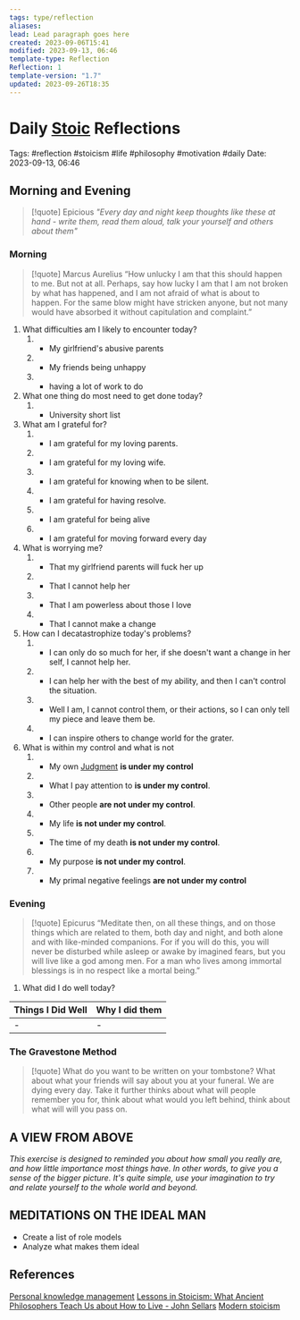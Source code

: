 ```yaml
---
tags: type/reflection
aliases: 
lead: Lead paragraph goes here
created: 2023-09-06T15:41
modified: 2023-09-13, 06:46
template-type: Reflection
Reflection: 1
template-version: "1.7"
updated: 2023-09-26T18:35
---
```



# Daily [Stoic](../SLIP-BOX/Stoicism.md) Reflections

Tags:  #reflection #stoicism #life #philosophy #motivation #daily 
Date: 2023-09-13, 06:46

## Morning and Evening

> [!quote] Epicious 
> _"Every day and night keep thoughts like these at hand - write them, 
> read them aloud, talk your yourself and others about them"_


### Morning

> [!quote] Marcus Aurelius
> “How unlucky I am that this should happen to me. But not at all. Perhaps, say 
> how lucky I am that I am not broken by what has happened, and I am not 
> afraid  of what is about to happen. For the same blow might have stricken 
> anyone, but not many would have absorbed it without capitulation 
> and complaint.”

1. What difficulties am I likely to encounter today?
	1. - My girlfriend's abusive parents 
	2. - My friends being unhappy 
	3. - having a lot of work to do 
2. What one thing do most need to get done today?
	1. - University short list 
3. What am I grateful for?
	1. - I am grateful for my loving parents.
	2. - I am grateful for my loving wife. 
	3. - I am grateful for knowing when to be silent. 
	4. - I am grateful for having resolve.
	5. - I am grateful for being alive
	6. - I am grateful for moving forward every day 
4. What is worrying me?
	1. - That my girlfriend parents will fuck her up
	2. - That I cannot help her 
	3. - That I am powerless about those I love 
	4. - That I cannot make a change
5. How can I decatastrophize today's problems?
	1. - I can only do so much for her, if she doesn't want a change in her self, I cannot help her. 
	2. - I can help her with the best of my ability, and then I can't control the situation. 
	3. - Well I am, I cannot control them, or their actions, so I can only tell my piece and leave them be. 
	4. - I can inspire others to change world for the grater.
6. What is within my control and what is not		
	1. - My own [Judgment](../SLIP-BOX/Control%20Over%20Judgment.md) **is under my control**
	2. - What I pay attention to **is under my control**.
	3. - Other people **are not under my control**.
	4. - My life **is not under my control**.
	5. - The time of my death **is not under my control**.
	6. - My purpose **is not under my control**.
	7. - My primal negative feelings **are not under my control**


### Evening

> [!quote]  Epicurus
> “Meditate then, on all these things, and on those things which are related 
> to them, both day and night, and both alone and with like-minded 
> companions. For if you will do this, you will never be disturbed while 
> asleep or awake by imagined fears, but you will live like a god among 
> men. For a man who lives among immortal blessings is in no respect 
> like a mortal being.”

1. What did I do well today?

| Things I Did Well | Why I did them |
| ------------------- | ---------------- |
| -                 | -              |

### The Gravestone Method

> [!quote]
> What do you want to be written on your tombstone? What about what your friends will say about you at your funeral. We are dying every day. Take it further thinks about what will people remember you for, think about what would you left behind, think about what will will you pass on.

## A VIEW FROM ABOVE

_This exercise is designed to reminded you about how small you really are, and how little importance most things have. In other words, to give you a sense of the bigger picture. It's quite simple, use your imagination to try and relate yourself to the whole world and beyond._

## MEDITATIONS ON THE IDEAL MAN

- Create a list of role models 
- Analyze what makes them ideal 

## References

[Personal knowledge management](Personal%20knowledge%20management.md)
[Lessons in Stoicism: What Ancient Philosophers Teach Us about How to Live - John Sellars](https://books.google.cz/books/about/Lessons_in_Stoicism.html?id=ky84zQEACAAJ&redir_esc=y)
[Modern stoicism](https://modernstoicism.com/)


